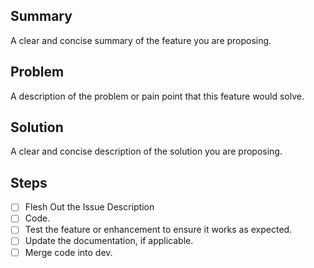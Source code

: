 ## Summary
A clear and concise summary of the feature you are proposing.

## Problem
A description of the problem or pain point that this feature would solve.

## Solution
A clear and concise description of the solution you are proposing.

## Steps

- [ ] Flesh Out the Issue Description
- [ ] Code.
- [ ] Test the feature or enhancement to ensure it works as expected.
- [ ] Update the documentation, if applicable.
- [ ] Merge code into dev.
